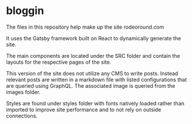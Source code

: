 # bloggin

The files in this repository help make up the site rodeoround.com

It uses the Gatsby framework built on React to dynamically generate the site.

The main components are located under the SRC folder and contain the layouts for the respective pages of the site.

This version of the site does not utilize any CMS to write posts. Instead relevant posts are written in a markdown file with listed configurations that are queried using GraphQL.
The associated image is queried from the images folder.

Styles are found under styles folder with fonts natively loaded rather than imported to improve site performance and to not rely on outside connections.
